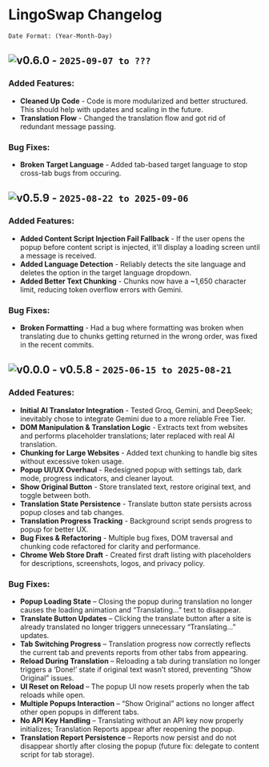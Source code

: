 # LingoSwap Changelog

`Date Format: (Year-Month-Day)`

## ![v0.6.0](https://img.shields.io/badge/Version-v0.6.0-green) - `2025-09-07 to ???`
### Added Features:
- **Cleaned Up Code** - Code is more modularized and better structured. This should help with updates and scaling in the future.
- **Translation Flow** - Changed the translation flow and got rid of redundant message passing.

### Bug Fixes:
- **Broken Target Language** - Added tab-based target language to stop cross-tab bugs from occuring.

## ![v0.5.9](https://img.shields.io/badge/Version-v0.5.9-blue) - `2025-08-22 to 2025-09-06`
### Added Features:
- **Added Content Script Injection Fail Fallback** - If the user opens the popup before content script is injected, it'll display a loading screen until a message is received.
- **Added Language Detection** - Reliably detects the site language and deletes the option in the target language dropdown.
- **Added Better Text Chunking** - Chunks now have a ~1,650 character limit, reducing token overflow errors with Gemini.

### Bug Fixes:
- **Broken Formatting** - Had a bug where formatting was broken when translating due to chunks getting returned in the wrong order, was fixed in the recent commits.

## ![v0.0.0 - v0.5.8](https://img.shields.io/badge/Version-v0.0.0_to_v0.5.8-blue) - `2025-06-15 to 2025-08-21`
### Added Features:
- **Initial AI Translator Integration** - Tested Groq, Gemini, and DeepSeek; inevitably chose to integrate Gemini due to a more reliable Free Tier.
- **DOM Manipulation & Translation Logic** - Extracts text from websites and performs placeholder translations; later replaced with real AI translation.
- **Chunking for Large Websites** - Added text chunking to handle big sites without excessive token usage.
- **Popup UI/UX Overhaul** - Redesigned popup with settings tab, dark mode, progress indicators, and cleaner layout.
- **Show Original Button** - Store translated text, restore original text, and toggle between both.
- **Translation State Persistence** - Translate button state persists across popup closes and tab changes.
- **Translation Progress Tracking** - Background script sends progress to popup for better UX.
- **Bug Fixes & Refactoring** - Multiple bug fixes, DOM traversal and chunking code refactored for clarity and performance.
- **Chrome Web Store Draft** - Created first draft listing with placeholders for descriptions, screenshots, logos, and privacy policy.

### Bug Fixes:
- **Popup Loading State** – Closing the popup during translation no longer causes the loading animation and “Translating…” text to disappear.
- **Translate Button Updates** – Clicking the translate button after a site is already translated no longer triggers unnecessary “Translating…” updates.
- **Tab Switching Progress** – Translation progress now correctly reflects the current tab and prevents reports from other tabs from appearing.
- **Reload During Translation** – Reloading a tab during translation no longer triggers a ‘Done!’ state if original text wasn’t stored, preventing “Show Original” issues.
- **UI Reset on Reload** – The popup UI now resets properly when the tab reloads while open.
- **Multiple Popups Interaction** – “Show Original” actions no longer affect other open popups in different tabs.
- **No API Key Handling** – Translating without an API key now properly initializes; Translation Reports appear after reopening the popup.
- **Translation Report Persistence** – Reports now persist and do not disappear shortly after closing the popup (future fix: delegate to content script for tab storage).